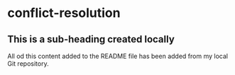 # conflict-resolution

## This is a sub-heading created locally

All od this content added to the README file has been added from my local Git repository. 

